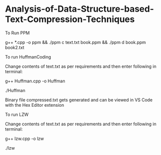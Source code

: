 # Analysis-of-Data-Structure-based-Text-Compression-Techniques


To Run PPM

g++ *.cpp -o ppm && ./ppm c text.txt book.ppm && ./ppm d book.ppm book2.txt 

To run HuffmanCoding

Change contents of text.txt as per requirements and then enter following in terminal:

g++ Huffman.cpp -o Huffman

./Huffman

Binary file compressed.txt gets generated and can be viewed in VS Code with the Hex Editor extension 

To run LZW

Change contents of text.txt as per requirements and then enter following in terminal:

g++ lzw.cpp -o lzw

./lzw

